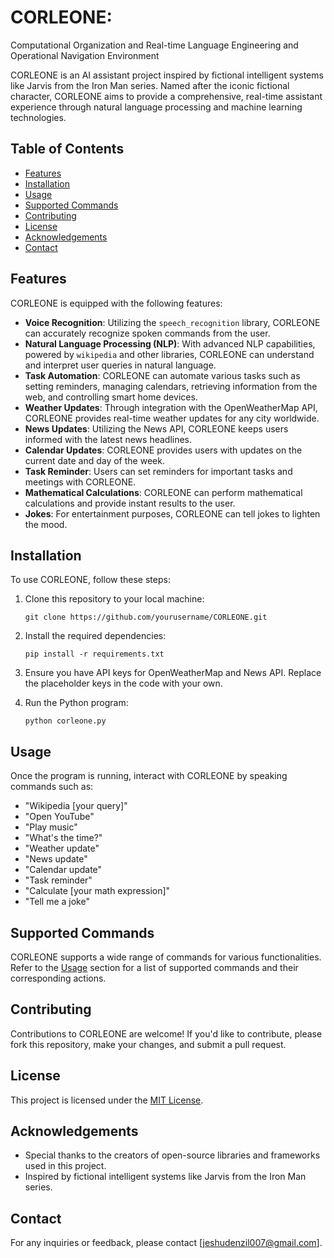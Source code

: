 # CORLEONE: 
  Computational 
  Organization and 
  Real-time 
  Language 
  Engineering and 
  Operational 
  Navigation 
  Environment

CORLEONE is an AI assistant project inspired by fictional intelligent systems like Jarvis from the Iron Man series. Named after the iconic fictional character, CORLEONE aims to provide a comprehensive, real-time assistant experience through natural language processing and machine learning technologies.

## Table of Contents

- [Features](#features)
- [Installation](#installation)
- [Usage](#usage)
- [Supported Commands](#supported-commands)
- [Contributing](#contributing)
- [License](#license)
- [Acknowledgements](#acknowledgements)
- [Contact](#contact)

## Features

CORLEONE is equipped with the following features:

- **Voice Recognition**: Utilizing the `speech_recognition` library, CORLEONE can accurately recognize spoken commands from the user.
- **Natural Language Processing (NLP)**: With advanced NLP capabilities, powered by `wikipedia` and other libraries, CORLEONE can understand and interpret user queries in natural language.
- **Task Automation**: CORLEONE can automate various tasks such as setting reminders, managing calendars, retrieving information from the web, and controlling smart home devices.
- **Weather Updates**: Through integration with the OpenWeatherMap API, CORLEONE provides real-time weather updates for any city worldwide.
- **News Updates**: Utilizing the News API, CORLEONE keeps users informed with the latest news headlines.
- **Calendar Updates**: CORLEONE provides users with updates on the current date and day of the week.
- **Task Reminder**: Users can set reminders for important tasks and meetings with CORLEONE.
- **Mathematical Calculations**: CORLEONE can perform mathematical calculations and provide instant results to the user.
- **Jokes**: For entertainment purposes, CORLEONE can tell jokes to lighten the mood.

## Installation

To use CORLEONE, follow these steps:

1. Clone this repository to your local machine:
   ```
   git clone https://github.com/yourusername/CORLEONE.git
   ```

2. Install the required dependencies:
   ```
   pip install -r requirements.txt
   ```

3. Ensure you have API keys for OpenWeatherMap and News API. Replace the placeholder keys in the code with your own.

4. Run the Python program:
   ```
   python corleone.py
   ```

## Usage

Once the program is running, interact with CORLEONE by speaking commands such as:

- "Wikipedia [your query]"
- "Open YouTube"
- "Play music"
- "What's the time?"
- "Weather update"
- "News update"
- "Calendar update"
- "Task reminder"
- "Calculate [your math expression]"
- "Tell me a joke"

## Supported Commands

CORLEONE supports a wide range of commands for various functionalities. Refer to the [Usage](#usage) section for a list of supported commands and their corresponding actions.

## Contributing

Contributions to CORLEONE are welcome! If you'd like to contribute, please fork this repository, make your changes, and submit a pull request.

## License

This project is licensed under the [MIT License](LICENSE).

## Acknowledgements

- Special thanks to the creators of open-source libraries and frameworks used in this project.
- Inspired by fictional intelligent systems like Jarvis from the Iron Man series.

## Contact

For any inquiries or feedback, please contact [jeshudenzil007@gmail.com].

